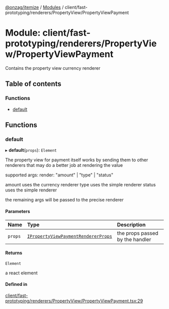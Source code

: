 [@onzag/itemize](../README.md) / [Modules](../modules.md) / client/fast-prototyping/renderers/PropertyView/PropertyViewPayment

# Module: client/fast-prototyping/renderers/PropertyView/PropertyViewPayment

Contains the property view currency renderer

## Table of contents

### Functions

- [default](client_fast_prototyping_renderers_PropertyView_PropertyViewPayment.md#default)

## Functions

### default

▸ **default**(`props`): `Element`

The property view for payment itself
works by sending them to other renderers that may do a better
job at rendering the value

supported args:
  render: "amount" | "type" | "status"

  amount uses the currency renderer
  type uses the simple renderer
  status uses the simple renderer

the remaining args will be passed to the precise renderer

#### Parameters

| Name | Type | Description |
| :------ | :------ | :------ |
| `props` | [`IPropertyViewPaymentRendererProps`](../interfaces/client_internal_components_PropertyView_PropertyViewPayment.IPropertyViewPaymentRendererProps.md) | the props passed by the handler |

#### Returns

`Element`

a react element

#### Defined in

[client/fast-prototyping/renderers/PropertyView/PropertyViewPayment.tsx:29](https://github.com/onzag/itemize/blob/f2db74a5/client/fast-prototyping/renderers/PropertyView/PropertyViewPayment.tsx#L29)
